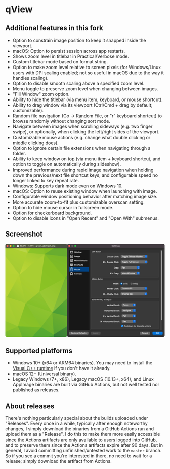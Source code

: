 # qView
## Additional features in this fork
* Option to constrain image position to keep it snapped inside the viewport.
* macOS: Option to persist session across app restarts.
* Shows zoom level in titlebar in Practical/Verbose mode.
* Custom titlebar mode based on format string.
* Option to make zoom level relative to screen pixels (for Windows/Linux users with DPI scaling enabled; not so useful in macOS due to the way it handles scaling).
* Option to disable smooth scaling above a specified zoom level.
* Menu toggle to preserve zoom level when changing between images.
* "Fill Window" zoom option.
* Ability to hide the titlebar (via menu item, keyboard, or mouse shortcut).
* Ability to drag window via its viewport (Ctrl/Cmd + drag by default; customizable).
* Random file navigation (Go -> Random File, or "r" keyboard shortcut) to browse randomly without changing sort mode.
* Navigate between images when scrolling sideways (e.g. two finger swipe), or optionally, when clicking the left/right sides of the viewport.
* Customizable mouse actions (e.g. change what double clicking or middle clicking does).
* Option to ignore certain file extensions when navigating through a folder.
* Ability to keep window on top (via menu item + keyboard shortcut, and option to toggle on automatically during slideshow).
* Improved performance during rapid image navigation when holding down the previous/next file shortcut keys, and configurable speed no longer linked to key repeat rate.
* Windows: Supports dark mode even on Windows 10.
* macOS: Option to reuse existing window when launching with image.
* Configurable window positioning behavior after matching image size.
* More accurate zoom-to-fit plus customizable overscan setting.
* Option to hide mouse cursor in fullscreen mode.
* Option for checkerboard background.
* Option to disable icons in "Open Recent" and "Open With" submenus.
## Screenshot
![screenshot](docs/screenshot.png)
## Supported platforms
* Windows 10+ (x64 or ARM64 binaries). You may need to install the [Visual C++ runtime](https://aka.ms/vs/17/release/vc_redist.x64.exe) if you don't have it already.
* macOS 12+ (Universal binary).
* Legacy Windows (7+, x86), Legacy macOS (10.13+, x64), and Linux AppImage binaries are built via GitHub Actions, but not well tested nor published as releases.
## About releases
There's nothing particularly special about the builds uploaded under "Releases". Every once in a while, typically after enough noteworthy changes, I simply download the binaries from a GitHub Actions run and upload them as a "Release". I do this to make them more easily accessible since the Actions artifacts are only available to users logged into GitHub, and to preserve them since the Actions artifacts expire after 90 days. But in general, I avoid committing unfinished/untested work to the `master` branch. So if you see a commit you're interested in there, no need to wait for a release; simply download the artifact from Actions.
